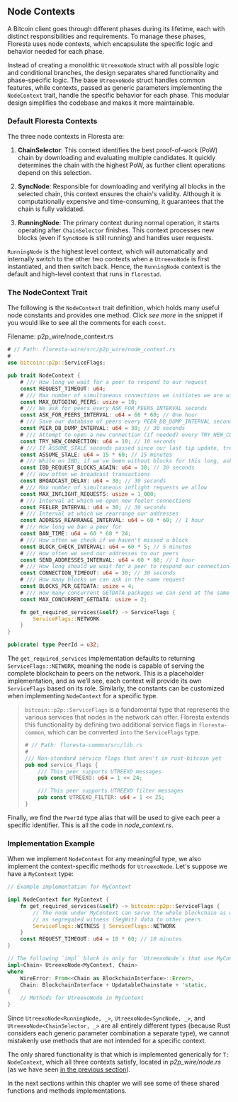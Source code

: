 ## Node Contexts

A Bitcoin client goes through different phases during its lifetime, each with distinct responsibilities and requirements. To manage these phases, Floresta uses node contexts, which encapsulate the specific logic and behavior needed for each phase.

Instead of creating a monolithic `UtreexoNode` struct with all possible logic and conditional branches, the design separates shared functionality and phase-specific logic. The base `UtreexoNode` struct handles common features, while contexts, passed as generic parameters implementing the `NodeContext` trait, handle the specific behavior for each phase. This modular design simplifies the codebase and makes it more maintainable.

### Default Floresta Contexts

The three node contexts in Floresta are:

1. **ChainSelector**: This context identifies the best proof-of-work (PoW) chain by downloading and evaluating multiple candidates. It quickly determines the chain with the highest PoW, as further client operations depend on this selection.

2. **SyncNode**: Responsible for downloading and verifying all blocks in the selected chain, this context ensures the chain's validity. Although it is computationally expensive and time-consuming, it guarantees that the chain is fully validated.

3. **RunningNode**: The primary context during normal operation, it starts operating after `ChainSelector` finishes. This context processes new blocks (even if `SyncNode` is still running) and handles user requests.

`RunningNode` is the highest level context, which will automatically and internally switch to the other two contexts when a `UtreexoNode` is first instantiated, and then switch back. Hence, the `RunningNode` context is the default and high-level context that runs in `florestad`.

### The NodeContext Trait

The following is the `NodeContext` trait definition, which holds many useful node constants and provides one method. Click _see more_ in the snippet if you would like to see all the comments for each `const`.

Filename: p2p_wire/node_context.rs

```rust
# // Path: floresta-wire/src/p2p_wire/node_context.rs
#
use bitcoin::p2p::ServiceFlags;

pub trait NodeContext {
    # /// How long we wait for a peer to respond to our request
    const REQUEST_TIMEOUT: u64;
    # /// Max number of simultaneous connections we initiates we are willing to hold
    const MAX_OUTGOING_PEERS: usize = 10;
    # /// We ask for peers every ASK_FOR_PEERS_INTERVAL seconds
    const ASK_FOR_PEERS_INTERVAL: u64 = 60 * 60; // One hour
    # /// Save our database of peers every PEER_DB_DUMP_INTERVAL seconds
    const PEER_DB_DUMP_INTERVAL: u64 = 30; // 30 seconds
    # /// Attempt to open a new connection (if needed) every TRY_NEW_CONNECTION seconds
    const TRY_NEW_CONNECTION: u64 = 10; // 10 seconds
    # /// If ASSUME_STALE seconds passed since our last tip update, treat it as stale
    const ASSUME_STALE: u64 = 15 * 60; // 15 minutes
    # /// While on IBD, if we've been without blocks for this long, ask for headers again
    const IBD_REQUEST_BLOCKS_AGAIN: u64 = 30; // 30 seconds
    # /// How often we broadcast transactions
    const BROADCAST_DELAY: u64 = 30; // 30 seconds
    # /// Max number of simultaneous inflight requests we allow
    const MAX_INFLIGHT_REQUESTS: usize = 1_000;
    # /// Interval at which we open new feeler connections
    const FEELER_INTERVAL: u64 = 30; // 30 seconds
    # /// Interval at which we rearrange our addresses
    const ADDRESS_REARRANGE_INTERVAL: u64 = 60 * 60; // 1 hour
    # /// How long we ban a peer for
    const BAN_TIME: u64 = 60 * 60 * 24;
    # /// How often we check if we haven't missed a block
    const BLOCK_CHECK_INTERVAL: u64 = 60 * 5; // 5 minutes
    # /// How often we send our addresses to our peers
    const SEND_ADDRESSES_INTERVAL: u64 = 60 * 60; // 1 hour
    # /// How long should we wait for a peer to respond our connection request
    const CONNECTION_TIMEOUT: u64 = 30; // 30 seconds
    # /// How many blocks we can ask in the same request
    const BLOCKS_PER_GETDATA: usize = 4;
    # /// How many concurrent GETDATA packages we can send at the same time
    const MAX_CONCURRENT_GETDATA: usize = 2;

    fn get_required_services(&self) -> ServiceFlags {
        ServiceFlags::NETWORK
    }
}

pub(crate) type PeerId = u32;
```

The `get_required_services` implementation defaults to returning `ServiceFlags::NETWORK`, meaning the node is capable of serving the complete blockchain to peers on the network. This is a placeholder implementation, and as we’ll see, each context will provide its own `ServiceFlags` based on its role. Similarly, the constants can be customized when implementing `NodeContext` for a specific type.

> `bitcoin::p2p::ServiceFlags` is a fundamental type that represents the various services that nodes in the network can offer. Floresta extends this functionality by defining two additional service flags in `floresta-common`, which can be converted `into` the `ServiceFlags` type.
> 
> ```rust
> # // Path: floresta-common/src/lib.rs
> #
> /// Non-standard service flags that aren't in rust-bitcoin yet
> pub mod service_flags {
>     /// This peer supports UTREEXO messages
>     pub const UTREEXO: u64 = 1 << 24;
> 
>     /// This peer supports UTREEXO filter messages
>     pub const UTREEXO_FILTER: u64 = 1 << 25;
> }
> ```

Finally, we find the `PeerId` type alias that will be used to give each peer a specific identifier. This is all the code in _node_context.rs_.

### Implementation Example

When we implement `NodeContext` for any meaningful type, we also implement the context-specific methods for `UtreexoNode`. Let's suppose we have a `MyContext` type:

```rust
// Example implementation for MyContext

impl NodeContext for MyContext {
    fn get_required_services(&self) -> bitcoin::p2p::ServiceFlags {
        // The node under MyContext can serve the whole blockchain as well
        // as segregated witness (SegWit) data to other peers
        ServiceFlags::WITNESS | ServiceFlags::NETWORK
    }
    const REQUEST_TIMEOUT: u64 = 10 * 60; // 10 minutes
}

// The following `impl` block is only for `UtreexoNode`s that use MyContext
impl<Chain> UtreexoNode<MyContext, Chain>
where
    WireError: From<<Chain as BlockchainInterface>::Error>,
    Chain: BlockchainInterface + UpdatableChainstate + 'static,
{
    // Methods for UtreexoNode in MyContext
}
```

Since `UtreexoNode<RunningNode, _>`, `UtreexoNode<SyncNode, _>`, and `UtreexoNode<ChainSelector, _>` are all entirely different types (because Rust considers each generic parameter combination a separate type), we cannot mistakenly use methods that are not intended for a specific context.

The only shared functionality is that which is implemented generically for `T: NodeContext`, which all three contexts satisfy, located in _p2p_wire/node.rs_ (as we have seen [in the previous section](ch06-00-utreexonode-in-depth.md)).

In the next sections within this chapter we will see some of these shared functions and methods implementations.
